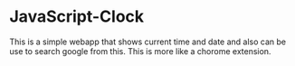 # JavaScript-Clock
This is a simple webapp that shows current time and date and also can be use to search google from this. This is more like a chorome extension.
